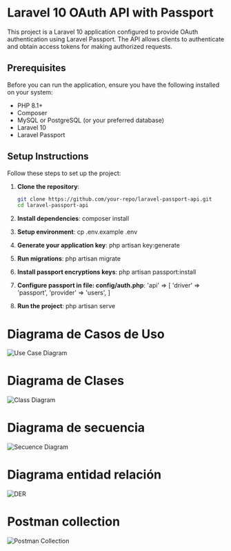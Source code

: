 # Laravel 10 OAuth API with Passport

This project is a Laravel 10 application configured to provide OAuth authentication using Laravel Passport. The API allows clients to authenticate and obtain access tokens for making authorized requests.

## Prerequisites

Before you can run the application, ensure you have the following installed on your system:

- PHP 8.1+
- Composer
- MySQL or PostgreSQL (or your preferred database)
- Laravel 10
- Laravel Passport

## Setup Instructions

Follow these steps to set up the project:

1. **Clone the repository**:
   ```bash
   git clone https://github.com/your-repo/laravel-passport-api.git
   cd laravel-passport-api

2. **Install dependencies**:
    composer install

3. **Setup environment**:
    cp .env.example .env

4. **Generate your application key**:
    php artisan key:generate

5. **Run migrations**:
    php artisan migrate

6. **Install passport encryptions keys**:
    php artisan passport:install

7. **Configure passport in file: config/auth.php**:
    'api' => [
        'driver' => 'passport',
        'provider' => 'users',
    ] 

8. **Run the project**:
    php artisan serve

# Diagrama de Casos de Uso

![Use Case Diagram](https://app.diagrams.net/#G1jyEItYIM788mauATujv3pixphryrNbm1#%7B%22pageId%22%3A%22b5b7bab2-c9e2-2cf4-8b2a-24fd1a2a6d21%22%7D)

# Diagrama de Clases

![Class Diagram](https://app.diagrams.net/?libs=general;uml#G19EmWR3_QktYGQCPS7XfZDpwxv71F9ItO#%7B%22pageId%22%3A%22C5RBs43oDa-KdzZeNtuy%22%7D)

# Diagrama de secuencia

![Secuence Diagram](https://app.diagrams.net/#G1imIz0ERaGiODGkl-xrzXtj0lKjfc8LpN#%7B%22pageId%22%3A%222YBvvXClWsGukQMizWep%22%7D)

# Diagrama entidad relación

![DER](https://app.diagrams.net/?libs=general;er#G1MoyVhIlcksrmJrSUHUtJZj9VaXI82uOP#%7B%22pageId%22%3A%22R2lEEEUBdFMjLlhIrx00%22%7D)

# Postman collection

![Postman Collection](https://drive.google.com/file/d/1xkU6_gWVuqehUNrH4yh4i3xAgUFFgDD8/view?usp=sharing)